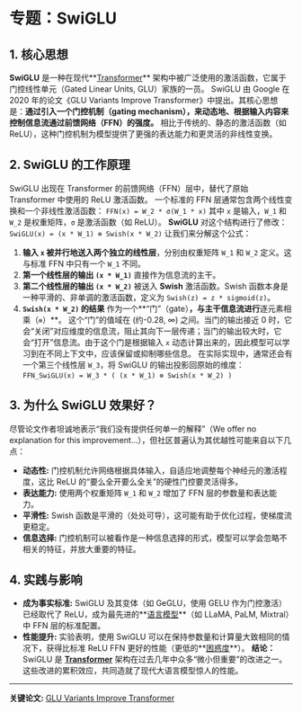 # 专题：SwiGLU
## 1. 核心思想
**SwiGLU** 是一种在现代**[Transformer](./Lecture1-Transformer.md)** 架构中被广泛使用的激活函数，它属于门控线性单元（Gated Linear Units, GLU）家族的一员。
SwiGLU 由 Google 在 2020 年的论文《GLU Variants Improve Transformer》中提出。其核心思想是：**通过引入一个门控机制（gating mechanism），来动态地、根据输入内容来控制信息流通过前馈网络（FFN）的强度。**
相比于传统的、静态的激活函数（如 ReLU），这种门控机制为模型提供了更强的表达能力和更灵活的非线性变换。
## 2. SwiGLU 的工作原理
SwiGLU 出现在 Transformer 的前馈网络（FFN）层中，替代了原始 Transformer 中使用的 ReLU 激活函数。
一个标准的 FFN 层通常包含两个线性变换和一个非线性激活函数：
`FFN(x) = W_2 * σ(W_1 * x)`
其中 `x` 是输入，`W_1` 和 `W_2` 是权重矩阵，`σ` 是激活函数（如 ReLU）。
**SwiGLU** 对这个结构进行了修改：
`SwiGLU(x) = (x * W_1) ⊗ Swish(x * W_2)`
让我们来分解这个公式：
1.  **输入 `x` 被并行地送入两个独立的线性层**，分别由权重矩阵 `W_1` 和 `W_2` 定义。这与标准 FFN 中只有一个 `W_1` 不同。
2.  **第一个线性层的输出 `(x * W_1)`** 直接作为信息流的主干。
3.  **第二个线性层的输出 `(x * W_2)`** 被送入 **Swish** 激活函数。Swish 函数本身是一种平滑的、非单调的激活函数，定义为 `Swish(z) = z * sigmoid(z)`。
4.  **`Swish(x * W_2)` 的结果** 作为一个**“门”（gate）**，与主干信息流进行**逐元素相乘（`⊗`）**。
这个“门”的值域在 (约-0.28, ∞) 之间。当门的输出接近 0 时，它会“关闭”对应维度的信息流，阻止其向下一层传递；当门的输出较大时，它会“打开”信息流。由于这个门是根据输入 `x` 动态计算出来的，因此模型可以学习到在不同上下文中，应该保留或抑制哪些信息。
在实际实现中，通常还会有一个第三个线性层 `W_3`，将 SwiGLU 的输出投影回原始的维度：
`FFN_SwiGLU(x) = W_3 * ( (x * W_1) ⊗ Swish(x * W_2) )`
## 3. 为什么 SwiGLU 效果好？
尽管论文作者坦诚地表示“我们没有提供任何单一的解释”（We offer no explanation for this improvement...），但社区普遍认为其优越性可能来自以下几点：
*   **动态性:** 门控机制允许网络根据具体输入，自适应地调整每个神经元的激活程度，这比 ReLU 的“要么全开要么全关”的硬性门控要灵活得多。
*   **表达能力:** 使用两个权重矩阵 `W_1` 和 `W_2` 增加了 FFN 层的参数量和表达能力。
*   **平滑性:** Swish 函数是平滑的（处处可导），这可能有助于优化过程，使梯度流更稳定。
*   **信息选择:** 门控机制可以被看作是一种信息选择的形式，模型可以学会忽略不相关的特征，并放大重要的特征。
## 4. 实践与影响
*   **成为事实标准:** SwiGLU 及其变体（如 GeGLU，使用 GELU 作为门控激活）已经取代了 ReLU，成为最先进的**[语言模型](./Lecture1-Language-Models.md)**（如 LLaMA, PaLM, Mixtral）中 FFN 层的标准配置。
*   **性能提升:** 实验表明，使用 SwiGLU 可以在保持参数量和计算量大致相同的情况下，获得比标准 ReLU FFN 更好的性能（更低的**[困惑度](./Lecture1-Perplexity.md)**）。
**结论：** SwiGLU 是 **[Transformer](./Lecture1-Transformer.md)** 架构在过去几年中众多“微小但重要”的改进之一。这些改进的累积效应，共同造就了现代大语言模型惊人的性能。
---
**关键论文:** [GLU Variants Improve Transformer](https://arxiv.org/abs/2002.05202)